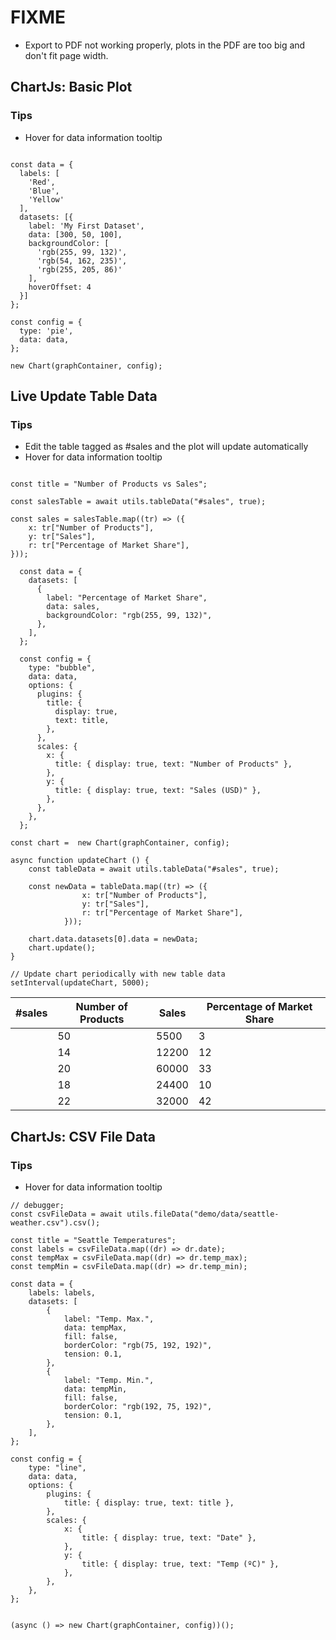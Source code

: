 
# FIXME
- Export to PDF not working properly, plots in the PDF are too big and don't fit page width.

## ChartJs: Basic Plot
### Tips
- Hover for data information tooltip

```chart-js

const data = {
  labels: [
    'Red',
    'Blue',
    'Yellow'
  ],
  datasets: [{
    label: 'My First Dataset',
    data: [300, 50, 100],
    backgroundColor: [
      'rgb(255, 99, 132)',
      'rgb(54, 162, 235)',
      'rgb(255, 205, 86)'
    ],
    hoverOffset: 4
  }]
};

const config = {
  type: 'pie',
  data: data,
};

new Chart(graphContainer, config);

```


## Live Update Table Data
### Tips
- Edit the table tagged as #sales and the plot will update automatically
- Hover for data information tooltip
```chart-js

const title = "Number of Products vs Sales";

const salesTable = await utils.tableData("#sales", true);

const sales = salesTable.map((tr) => ({
    x: tr["Number of Products"],
    y: tr["Sales"],
    r: tr["Percentage of Market Share"],
}));

  const data = {
    datasets: [
      {
        label: "Percentage of Market Share",
        data: sales,
        backgroundColor: "rgb(255, 99, 132)",
      },
    ],
  };

  const config = {
    type: "bubble",
    data: data,
    options: {
      plugins: {
        title: {
          display: true,
          text: title,
        },
      },
      scales: {
        x: {
          title: { display: true, text: "Number of Products" },
        },
        y: {
          title: { display: true, text: "Sales (USD)" },
        },
      },
    },
  };

const chart =  new Chart(graphContainer, config);

async function updateChart () {
	const tableData = await utils.tableData("#sales", true);
	
	const newData = tableData.map((tr) => ({
				x: tr["Number of Products"],
				y: tr["Sales"],
				r: tr["Percentage of Market Share"],
			}));

	chart.data.datasets[0].data = newData;
	chart.update();
}

// Update chart periodically with new table data
setInterval(updateChart, 5000);
```


| #sales | Number of Products | Sales | Percentage of Market Share |
| ------ | ------------------ | ----- | -------------------------- |
|        | 50                 | 5500  | 3                          |
|        | 14                 | 12200 | 12                         |
|        | 20                 | 60000 | 33                         |
|        | 18                 | 24400 | 10                         |
|        | 22                 | 32000 | 42                         |


## ChartJs:  CSV File Data
### Tips
- Hover for data information tooltip

```chart-js
// debugger;
const csvFileData = await utils.fileData("demo/data/seattle-weather.csv").csv();

const title = "Seattle Temperatures";
const labels = csvFileData.map((dr) => dr.date);
const tempMax = csvFileData.map((dr) => dr.temp_max);
const tempMin = csvFileData.map((dr) => dr.temp_min);

const data = {
    labels: labels,
    datasets: [
        {
            label: "Temp. Max.",
            data: tempMax,
            fill: false,
            borderColor: "rgb(75, 192, 192)",
            tension: 0.1,
        },
        {
            label: "Temp. Min.",
            data: tempMin,
            fill: false,
            borderColor: "rgb(192, 75, 192)",
            tension: 0.1,
        },
    ],
};

const config = {
    type: "line",
    data: data,
    options: {
        plugins: {
            title: { display: true, text: title },
        },
        scales: {
            x: {
                title: { display: true, text: "Date" },
            },
            y: {
                title: { display: true, text: "Temp (ºC)" },
            },
        },
    },
};


(async () => new Chart(graphContainer, config))();
```


